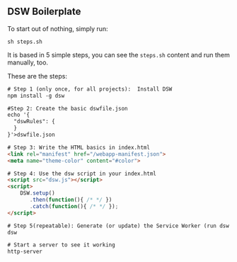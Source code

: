 ## DSW Boilerplate

To start out of nothing, simply run:

```
sh steps.sh
```

It is based in 5 simple steps, you can see the `steps.sh` content and run them manually, too.

These are the steps:

```html
# Step 1 (only once, for all projects):  Install DSW
npm install -g dsw

#Step 2: Create the basic dswfile.json
echo '{
  "dswRules": {
  }
}'>dswfile.json

# Step 3: Write the HTML basics in index.html
<link rel="manifest" href="/webapp-manifest.json">
<meta name="theme-color" content="#color">

# Step 4: Use the dsw script in your index.html
<script src="dsw.js"></script>
<script>
    DSW.setup()
       .then(function(){ /* */ })
       .catch(function(){ /* */ });
</script>

# Step 5(repeatable): Generate (or update) the Service Worker (run dsw in your terminal)
dsw

# Start a server to see it working
http-server
